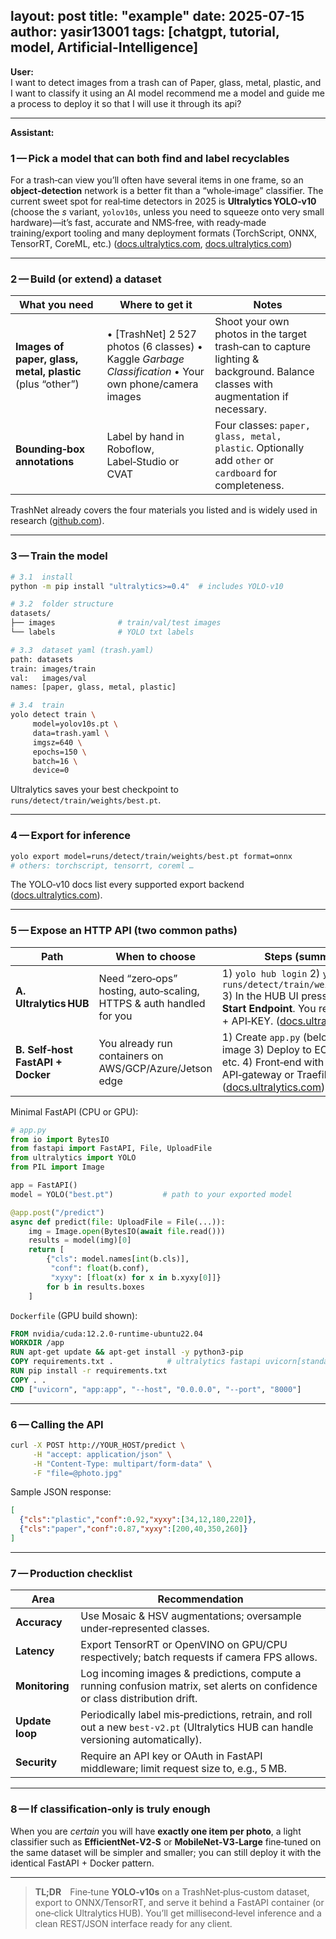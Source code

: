 layout: post
title: "example"
date: 2025-07-15
author: yasir13001
tags: [chatgpt, tutorial, model, Artificial-Intelligence]
---

**User:**  
I want to detect images from a trash can of Paper, glass, metal, plastic, and I want to classify it using an AI model recommend me a model and guide me a process to deploy it so that I will use it through its api?

---

**Assistant:**  

### 1 — Pick a model that can both **find** and **label** recyclables

For a trash‑can view you’ll often have several items in one frame, so an **object‑detection** network is a better fit than a “whole‑image” classifier.
The current sweet spot for real‑time detectors in 2025 is **Ultralytics YOLO‑v10** (choose the *s* variant, `yolov10s`, unless you need to squeeze onto very small hardware)⁠—it’s fast, accurate and NMS‑free, with ready‑made training/export tooling and many deployment formats (TorchScript, ONNX, TensorRT, CoreML, etc.) ([docs.ultralytics.com][1], [docs.ultralytics.com][1])

---

### 2 — Build (or extend) a dataset

| What you need                                             | Where to get it                                                                                         | Notes                                                                                                                           |
| --------------------------------------------------------- | ------------------------------------------------------------------------------------------------------- | ------------------------------------------------------------------------------------------------------------------------------- |
| **Images of paper, glass, metal, plastic** (plus “other”) | • \[TrashNet] 2 527 photos (6 classes) • Kaggle *Garbage Classification* • Your own phone/camera images | Shoot your own photos in the target trash‑can to capture lighting & background. Balance classes with augmentation if necessary. |
| **Bounding‑box annotations**                              | Label by hand in Roboflow, Label‑Studio or CVAT                                                         | Four classes: `paper, glass, metal, plastic`. Optionally add `other` or `cardboard` for completeness.                           |

TrashNet already covers the four materials you listed and is widely used in research ([github.com][2]).

---

### 3 — Train the model

```bash
# 3.1  install
python -m pip install "ultralytics>=0.4"  # includes YOLO‑v10

# 3.2  folder structure
datasets/
├── images              # train/val/test images
└── labels              # YOLO txt labels

# 3.3  dataset yaml (trash.yaml)
path: datasets
train: images/train
val:   images/val
names: [paper, glass, metal, plastic]

# 3.4  train
yolo detect train \
     model=yolov10s.pt \
     data=trash.yaml \
     imgsz=640 \
     epochs=150 \
     batch=16 \
     device=0
```

Ultralytics saves your best checkpoint to `runs/detect/train/weights/best.pt`.

---

### 4 — Export for inference

```bash
yolo export model=runs/detect/train/weights/best.pt format=onnx
# others: torchscript, tensorrt, coreml …
```

The YOLO‑v10 docs list every supported export backend ([docs.ultralytics.com][1]).

---

### 5 — Expose an HTTP API (two common paths)

| Path                              | When to choose                                                      | Steps (summary)                                                                                                                                                              |
| --------------------------------- | ------------------------------------------------------------------- | ---------------------------------------------------------------------------------------------------------------------------------------------------------------------------- |
| **A. Ultralytics HUB**            | Need “zero‑ops” hosting, auto‑scaling, HTTPS & auth handled for you | 1) `yolo hub login` 2) `yolo hub push runs/detect/train/weights/best.pt` 3) In the HUB UI press **Start Endpoint**. You receive a URL + API‑KEY. ([docs.ultralytics.com][3]) |
| **B. Self‑host FastAPI + Docker** | You already run containers on AWS/GCP/Azure/Jetson edge             | 1) Create `app.py` (below) 2) Build image 3) Deploy to ECS, Cloud Run, etc. 4) Front‑end with an API‑gateway or Traefik for TLS. ([docs.ultralytics.com][4])                 |

Minimal FastAPI (CPU or GPU):

```python
# app.py
from io import BytesIO
from fastapi import FastAPI, File, UploadFile
from ultralytics import YOLO
from PIL import Image

app = FastAPI()
model = YOLO("best.pt")           # path to your exported model

@app.post("/predict")
async def predict(file: UploadFile = File(...)):
    img = Image.open(BytesIO(await file.read()))
    results = model(img)[0]
    return [
        {"cls": model.names[int(b.cls)],
         "conf": float(b.conf),
         "xyxy": [float(x) for x in b.xyxy[0]]}
        for b in results.boxes
    ]
```

`Dockerfile` (GPU build shown):

```dockerfile
FROM nvidia/cuda:12.2.0-runtime-ubuntu22.04
WORKDIR /app
RUN apt-get update && apt-get install -y python3-pip
COPY requirements.txt .            # ultralytics fastapi uvicorn[standard] pillow
RUN pip install -r requirements.txt
COPY . .
CMD ["uvicorn", "app:app", "--host", "0.0.0.0", "--port", "8000"]
```

---

### 6 — Calling the API

```bash
curl -X POST http://YOUR_HOST/predict \
     -H "accept: application/json" \
     -H "Content-Type: multipart/form-data" \
     -F "file=@photo.jpg"
```

Sample JSON response:

```json
[
  {"cls":"plastic","conf":0.92,"xyxy":[34,12,180,220]},
  {"cls":"paper","conf":0.87,"xyxy":[200,40,350,260]}
]
```

---

### 7 — Production checklist

| Area            | Recommendation                                                                                                                      |
| --------------- | ----------------------------------------------------------------------------------------------------------------------------------- |
| **Accuracy**    | Use Mosaic & HSV augmentations; oversample under‑represented classes.                                                               |
| **Latency**     | Export TensorRT or OpenVINO on GPU/CPU respectively; batch requests if camera FPS allows.                                           |
| **Monitoring**  | Log incoming images & predictions, compute a running confusion matrix, set alerts on confidence or class distribution drift.        |
| **Update loop** | Periodically label mis‑predictions, retrain, and roll out a new `best‑v2.pt` (Ultralytics HUB can handle versioning automatically). |
| **Security**    | Require an API key or OAuth in FastAPI middleware; limit request size to, e.g., 5 MB.                                               |

---

### 8 — If classification‑only is truly enough

When you are *certain* you will have **exactly one item per photo**, a light classifier such as **EfficientNet‑V2‑S** or **MobileNet‑V3‑Large** fine‑tuned on the same dataset will be simpler and smaller; you can still deploy it with the identical FastAPI + Docker pattern.

---

> **TL;DR** Fine‑tune **YOLO‑v10s** on a TrashNet‑plus‑custom dataset, export to ONNX/TensorRT, and serve it behind a FastAPI container (or one‑click Ultralytics HUB). You’ll get millisecond‑level inference and a clean REST/JSON interface ready for any client.

[1]: https://docs.ultralytics.com/models/yolov10/ "YOLOv10: Real-Time End-to-End Object Detection - Ultralytics YOLO Docs"
[2]: https://github.com/AgaMiko/waste-datasets-review?utm_source=chatgpt.com "List of image datasets with any kind of litter, garbage, waste and trash"
[3]: https://docs.ultralytics.com/hub/inference-api/?utm_source=chatgpt.com "Ultralytics HUB Inference API"
[4]: https://docs.ultralytics.com/guides/docker-quickstart/?utm_source=chatgpt.com "Docker Quickstart Guide for Ultralytics"
